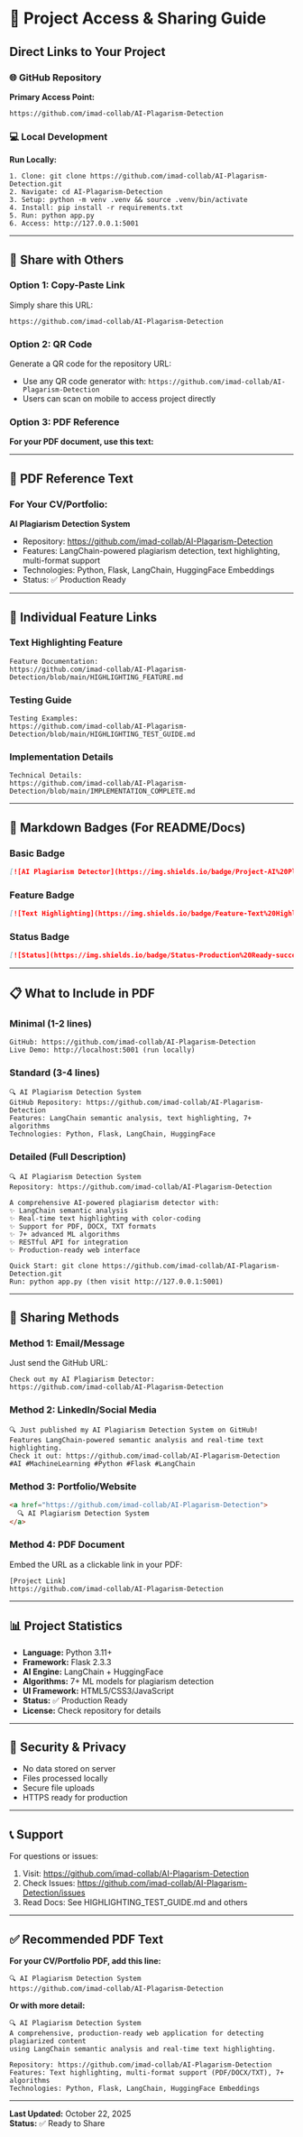 # 📎 Project Access & Sharing Guide

## Direct Links to Your Project

### 🌐 GitHub Repository
**Primary Access Point:**
```
https://github.com/imad-collab/AI-Plagarism-Detection
```

### 💻 Local Development
**Run Locally:**
```
1. Clone: git clone https://github.com/imad-collab/AI-Plagarism-Detection.git
2. Navigate: cd AI-Plagarism-Detection
3. Setup: python -m venv .venv && source .venv/bin/activate
4. Install: pip install -r requirements.txt
5. Run: python app.py
6. Access: http://127.0.0.1:5001
```

---

## 📱 Share with Others

### Option 1: Copy-Paste Link
Simply share this URL:
```
https://github.com/imad-collab/AI-Plagarism-Detection
```

### Option 2: QR Code
Generate a QR code for the repository URL:
- Use any QR code generator with: `https://github.com/imad-collab/AI-Plagarism-Detection`
- Users can scan on mobile to access project directly

### Option 3: PDF Reference
**For your PDF document, use this text:**

---

## 📄 PDF Reference Text

### For Your CV/Portfolio:

**AI Plagiarism Detection System**
- Repository: https://github.com/imad-collab/AI-Plagarism-Detection
- Features: LangChain-powered plagiarism detection, text highlighting, multi-format support
- Technologies: Python, Flask, LangChain, HuggingFace Embeddings
- Status: ✅ Production Ready

---

## 🔗 Individual Feature Links

### Text Highlighting Feature
```
Feature Documentation: 
https://github.com/imad-collab/AI-Plagarism-Detection/blob/main/HIGHLIGHTING_FEATURE.md
```

### Testing Guide
```
Testing Examples:
https://github.com/imad-collab/AI-Plagarism-Detection/blob/main/HIGHLIGHTING_TEST_GUIDE.md
```

### Implementation Details
```
Technical Details:
https://github.com/imad-collab/AI-Plagarism-Detection/blob/main/IMPLEMENTATION_COMPLETE.md
```

---

## 🎨 Markdown Badges (For README/Docs)

### Basic Badge
```markdown
[![AI Plagiarism Detector](https://img.shields.io/badge/Project-AI%20Plagiarism%20Detector-blue)](https://github.com/imad-collab/AI-Plagarism-Detection)
```

### Feature Badge
```markdown
[![Text Highlighting](https://img.shields.io/badge/Feature-Text%20Highlighting-brightgreen)](https://github.com/imad-collab/AI-Plagarism-Detection)
```

### Status Badge
```markdown
[![Status](https://img.shields.io/badge/Status-Production%20Ready-success)](https://github.com/imad-collab/AI-Plagarism-Detection)
```

---

## 📋 What to Include in PDF

### Minimal (1-2 lines)
```
GitHub: https://github.com/imad-collab/AI-Plagarism-Detection
Live Demo: http://localhost:5001 (run locally)
```

### Standard (3-4 lines)
```
🔍 AI Plagiarism Detection System
GitHub Repository: https://github.com/imad-collab/AI-Plagarism-Detection
Features: LangChain semantic analysis, text highlighting, 7+ algorithms
Technologies: Python, Flask, LangChain, HuggingFace
```

### Detailed (Full Description)
```
🔍 AI Plagiarism Detection System
Repository: https://github.com/imad-collab/AI-Plagarism-Detection

A comprehensive AI-powered plagiarism detector with:
✨ LangChain semantic analysis
✨ Real-time text highlighting with color-coding
✨ Support for PDF, DOCX, TXT formats
✨ 7+ advanced ML algorithms
✨ RESTful API for integration
✨ Production-ready web interface

Quick Start: git clone https://github.com/imad-collab/AI-Plagarism-Detection.git
Run: python app.py (then visit http://127.0.0.1:5001)
```

---

## 🚀 Sharing Methods

### Method 1: Email/Message
Just send the GitHub URL:
```
Check out my AI Plagiarism Detector:
https://github.com/imad-collab/AI-Plagarism-Detection
```

### Method 2: LinkedIn/Social Media
```
🔍 Just published my AI Plagiarism Detection System on GitHub! 
Features LangChain-powered semantic analysis and real-time text highlighting.
Check it out: https://github.com/imad-collab/AI-Plagarism-Detection
#AI #MachineLearning #Python #Flask #LangChain
```

### Method 3: Portfolio/Website
```html
<a href="https://github.com/imad-collab/AI-Plagarism-Detection">
  🔍 AI Plagiarism Detection System
</a>
```

### Method 4: PDF Document
Embed the URL as a clickable link in your PDF:
```
[Project Link]
https://github.com/imad-collab/AI-Plagarism-Detection
```

---

## 📊 Project Statistics

- **Language:** Python 3.11+
- **Framework:** Flask 2.3.3
- **AI Engine:** LangChain + HuggingFace
- **Algorithms:** 7+ ML models for plagiarism detection
- **UI Framework:** HTML5/CSS3/JavaScript
- **Status:** ✅ Production Ready
- **License:** Check repository for details

---

## 🔐 Security & Privacy

- No data stored on server
- Files processed locally
- Secure file uploads
- HTTPS ready for production

---

## 📞 Support

For questions or issues:
1. Visit: https://github.com/imad-collab/AI-Plagarism-Detection
2. Check Issues: https://github.com/imad-collab/AI-Plagarism-Detection/issues
3. Read Docs: See HIGHLIGHTING_TEST_GUIDE.md and others

---

## ✅ Recommended PDF Text

**For your CV/Portfolio PDF, add this line:**

```
🔍 AI Plagiarism Detection System
https://github.com/imad-collab/AI-Plagarism-Detection
```

**Or with more detail:**

```
🔍 AI Plagiarism Detection System
A comprehensive, production-ready web application for detecting plagiarized content
using LangChain semantic analysis and real-time text highlighting.

Repository: https://github.com/imad-collab/AI-Plagarism-Detection
Features: Text highlighting, multi-format support (PDF/DOCX/TXT), 7+ algorithms
Technologies: Python, Flask, LangChain, HuggingFace Embeddings
```

---

**Last Updated:** October 22, 2025  
**Status:** ✅ Ready to Share
